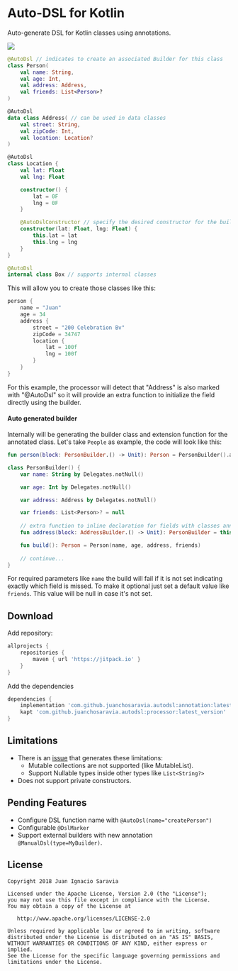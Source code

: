 # Auto-DSL for Kotlin
Auto-generate DSL for Kotlin classes using annotations.

[![](https://jitpack.io/v/juanchosaravia/autodsl.svg)](https://jitpack.io/#juanchosaravia/autodsl)


```kotlin
@AutoDsl // indicates to create an associated Builder for this class
class Person(
    val name: String,
    val age: Int,
    val address: Address,
    val friends: List<Person>?
)

@AutoDsl
data class Address( // can be used in data classes
    val street: String,
    val zipCode: Int,
    val location: Location?
)

@AutoDsl
class Location {
    val lat: Float
    val lng: Float

    constructor() {
        lat = 0F
        lng = 0F
    }

    @AutoDslConstructor // specify the desired constructor for the builder
    constructor(lat: Float, lng: Float) {
        this.lat = lat
        this.lng = lng
    }
}

@AutoDsl
internal class Box // supports internal classes
```

This will allow you to create those classes like this:
```kotlin
person {
    name = "Juan"
    age = 34
    address {
        street = "200 Celebration Bv"
        zipCode = 34747
        location {
            lat = 100f
            lng = 100f
        }
    }
}
```
For this example, the processor will detect that "Address" is also marked with "@AutoDsl" 
so it will provide an extra function to initialize the field directly using the builder. 

#### Auto generated builder
Internally will be generating the builder class and extension function for the annotated class.
Let's take `People` as example, the code will look like this:

```kotlin
fun person(block: PersonBuilder.() -> Unit): Person = PersonBuilder().apply(block).build()

class PersonBuilder() {
    var name: String by Delegates.notNull()

    var age: Int by Delegates.notNull()

    var address: Address by Delegates.notNull()

    var friends: List<Person>? = null
    
    // extra function to inline declaration for fields with classes annotated with AutoDsl
    fun address(block: AddressBuilder.() -> Unit): PersonBuilder = this.apply { this.address = AddressBuilder().apply(block).build() }

    fun build(): Person = Person(name, age, address, friends)
    
    // continue...
}
```

For required parameters like `name` the build will fail if it is not set indicating exactly which field is missed.
To make it optional just set a default value like `friends`. This value will be null in case it's not set.

## Download

Add repository:
```groovy
allprojects {
    repositories {
        maven { url 'https://jitpack.io' }
    }
}
```
Add the dependencies
```groovy
dependencies {
    implementation 'com.github.juanchosaravia.autodsl:annotation:latest_version'
    kapt 'com.github.juanchosaravia.autodsl:processor:latest_version'
}
```


## Limitations
* There is an [issue](https://github.com/square/kotlinpoet/issues/236) that generates these limitations:
  * Mutable collections are not supported (like MutableList).
  * Support Nullable types inside other types like `List<String?>`
* Does not support private constructors.

## Pending Features
* Configure DSL function name with `@AutoDsl(name="createPerson")`
* Configurable `@DslMarker`
* Support external builders with new annotation `@ManualDsl(type=MyBuilder)`.

## License
        
    Copyright 2018 Juan Ignacio Saravia
    
    Licensed under the Apache License, Version 2.0 (the "License");
    you may not use this file except in compliance with the License.
    You may obtain a copy of the License at
    
       http://www.apache.org/licenses/LICENSE-2.0
    
    Unless required by applicable law or agreed to in writing, software
    distributed under the License is distributed on an "AS IS" BASIS,
    WITHOUT WARRANTIES OR CONDITIONS OF ANY KIND, either express or implied.
    See the License for the specific language governing permissions and
    limitations under the License.  